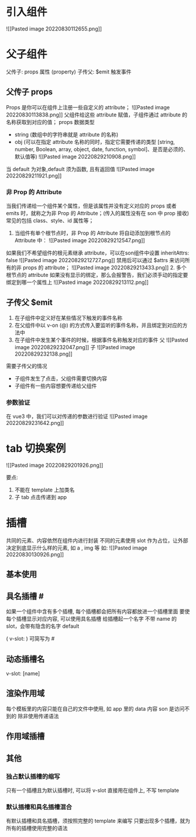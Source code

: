 # 引入组件
![[Pasted image 20220830112655.png]]

# 父子组件
父传子: props 属性 (property)
子传父: $emit 触发事件

## 父传子 props
Props 是你可以在组件上注册一些自定义的 attribute； ![[Pasted image 20220830113838.png]]
父组件给这些 attribute 赋值，子组件通过 attribute 的名称获取到对应的值；
props 数据类型
 - string (数组中的字符串就是 attribute 的名称)
 - obj (可以在指定 attribute 名称的同时，指定它需要传递的类型 [string, number, Boolean, array, object, date, function, symbol]、是否是必须的、默认值等)
![[Pasted image 20220829210908.png]]
  
当 default 为对象,default 须为函数, 且有返回值
![[Pasted image 20220829211921.png]]

### 非 Prop 的 Attribute
当我们传递给一个组件某个属性，但是该属性并没有定义对应的 props 或者 emits 时，就称之为非 Prop 的 Attribute；(传入的属性没有在 son 中 prop 接收)
常见的包括 class、style、id 属性等；

1. 当组件有单个根节点时，非 Prop 的 Attribute 将自动添加到根节点的 Attribute 中：
![[Pasted image 20220829212547.png]]

如果我们不希望组件的根元素继承 attribute，可以在son组件中设置 inheritAttrs: false ![[Pasted image 20220829212727.png]]
禁用后可以通过 $attrs 来访问所有的非 props 的 attribute；
![[Pasted image 20220829213433.png]]
2. 多个根节点的 attribute 如果没有显示的绑定，那么会报警告，我们必须手动的指定要绑定到哪一个属性上
![[Pasted image 20220829213112.png]]


## 子传父 $emit
1. 在子组件中定义好在某些情况下触发的事件名称
2. 在父组件中以 v-on (@) 的方式传入要监听的事件名称，并且绑定到对应的方法中
3. 在子组件中发生某个事件的时候，根据事件名称触发对应的事件
父
![[Pasted image 20220829232047.png]]
子
![[Pasted image 20220829232138.png]]

需要子传父的情况
- 子组件发生了点击，父组件需要切换内容
- 子组件有一些内容想要传递给父组件

### 参数验证
在 vue3 中，我们可以对传递的参数进行验证
![[Pasted image 20220829231642.png]]

# tab 切换案例
![[Pasted image 20220829201926.png]]

要点: 
1. 不能在 template 上加类名
2. 子 tab 点击传递到 app

# 插槽
共同的元素、内容依然在组件内进行封装
不同的元素使用 slot 作为占位，让外部决定到底显示什么样的元素, 如 a , img 等
如:
![[Pasted image 20220830130926.png]] 
## 基本使用

## 具名插槽  \#
如果一个组件中含有多个插槽, 每个插槽都会把所有内容都放进一个插槽里面
要使每个插槽显示对应内容, 可以使用具名插槽
给插槽起一个名字
不带 name 的 slot，会带有隐含的名字 default

( v-slot: ) 可简写为 \#
## 动态插槽名
v-slot: [name]

## 渲染作用域
每个模板里的内容只能在自己的文件中使用, 如 app 里的 data 内容 son 是访问不到的
除非使用传递语法

## 作用域插槽

## 其他
### 独占默认插槽的缩写
只有一个插槽且为默认插槽时, 可以将 v-slot 直接用在组件上, 不写 template

### 默认插槽和具名插槽混合
有默认插槽和具名插槽，须按照完整的 template 来编写
只要出现多个插槽，就为所有的插槽使用完整的语法